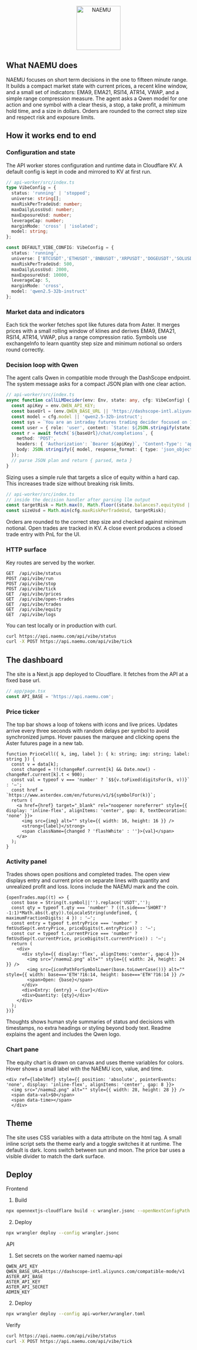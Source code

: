 <p align="center">
  <img src="./public/naemu2.png" alt="NAEMU" width="120" />
</p>

## What NAEMU does

NAEMU focuses on short term decisions in the one to fifteen minute range. It builds a compact market state with current prices, a recent kline window, and a small set of indicators: EMA9, EMA21, RSI14, ATR14, VWAP, and a simple range compression measure. The agent asks a Qwen model for one action and one symbol with a clear thesis, a stop, a take profit, a minimum hold time, and a size in dollars. Orders are rounded to the correct step size and respect risk and exposure limits.

## How it works end to end

### Configuration and state

The API worker stores configuration and runtime data in Cloudflare KV. A default config is kept in code and mirrored to KV at first run.

```ts
// api-worker/src/index.ts
type VibeConfig = {
  status: 'running' | 'stopped';
  universe: string[];
  maxRiskPerTradeUsd: number;
  maxDailyLossUsd: number;
  maxExposureUsd: number;
  leverageCap: number;
  marginMode: 'cross' | 'isolated';
  model: string;
};

const DEFAULT_VIBE_CONFIG: VibeConfig = {
  status: 'running',
  universe: ['BTCUSDT','ETHUSDT','BNBUSDT','XRPUSDT','DOGEUSDT','SOLUSDT','ASTERUSDT','CAKEUSDT','ZORAUSDT','PUMPUSDT','ZECUSDT'],
  maxRiskPerTradeUsd: 500,
  maxDailyLossUsd: 2000,
  maxExposureUsd: 10000,
  leverageCap: 5,
  marginMode: 'cross',
  model: 'qwen2.5-32b-instruct'
};
```

### Market data and indicators

Each tick the worker fetches spot like futures data from Aster. It merges prices with a small rolling window of klines and derives EMA9, EMA21, RSI14, ATR14, VWAP, plus a range compression ratio. Symbols use exchangeInfo to learn quantity step size and minimum notional so orders round correctly.

### Decision loop with Qwen

The agent calls Qwen in compatible mode through the DashScope endpoint. The system message asks for a compact JSON plan with one clear action.

```ts
// api-worker/src/index.ts
async function callLLMDecider(env: Env, state: any, cfg: VibeConfig) {
  const apiKey = env.QWEN_API_KEY;
  const baseUrl = (env.QWEN_BASE_URL || 'https://dashscope-intl.aliyuncs.com/compatible-mode/v1').replace(/\/$/, '');
  const model = cfg.model || 'qwen2.5-32b-instruct';
  const sys = `You are an intraday futures trading decider focused on 1 to 15 minute horizons. Use ema9, ema21, rsi14, atr14, vwap, and rangePct with current prices. Output strict JSON with keys action, symbol, size_usd, thesis, stop_loss_price, take_profit_price, min_hold_minutes.`;
  const user = { role: 'user', content: `State: ${JSON.stringify(state).slice(0, 9000)}` } as const;
  const r = await fetch(`${baseUrl}/chat/completions`, {
    method: 'POST',
    headers: { 'Authorization': `Bearer ${apiKey}`, 'Content-Type': 'application/json' },
    body: JSON.stringify({ model, response_format: { type: 'json_object' }, messages: [ { role:'system', content: sys }, user ] })
  });
  // parse JSON plan and return { parsed, meta }
}
```

Sizing uses a simple rule that targets a slice of equity within a hard cap. This increases trade size without breaking risk limits.

```ts
// api-worker/src/index.ts
// inside the decision handler after parsing llm output
const targetRisk = Math.max(0, Math.floor((state.balances?.equityUsd || availableBalance) * 0.20));
const sizeUsd = Math.min(cfg.maxRiskPerTradeUsd, targetRisk);
```

Orders are rounded to the correct step size and checked against minimum notional. Open trades are tracked in KV. A close event produces a closed trade entry with PnL for the UI.

### HTTP surface

Key routes are served by the worker.

```text
GET  /api/vibe/status
POST /api/vibe/run
POST /api/vibe/stop
POST /api/vibe/tick
GET  /api/vibe/prices
GET  /api/vibe/open-trades
GET  /api/vibe/trades
GET  /api/vibe/equity
GET  /api/vibe/logs
```

You can test locally or in production with curl.

```bash
curl https://api.naemu.com/api/vibe/status
curl -X POST https://api.naemu.com/api/vibe/tick
```

## The dashboard

The site is a Next.js app deployed to Cloudflare. It fetches from the API at a fixed base url.

```ts
// app/page.tsx
const API_BASE = 'https://api.naemu.com';
```

### Price ticker

The top bar shows a loop of tokens with icons and live prices. Updates arrive every three seconds with random delays per symbol to avoid synchronized jumps. Hover pauses the marquee and clicking opens the Aster futures page in a new tab.

```tsx
function PriceCell({ k, img, label }: { k: string; img: string; label: string }) {
  const v = data[k];
  const changed = !!(changeRef.current[k] && Date.now() - changeRef.current[k].t < 900);
  const val = typeof v === 'number' ? `$${v.toFixed(digitsFor(k, v))}` : '—';
  const href = `https://www.asterdex.com/en/futures/v1/${symbolFor(k)}`;
  return (
    <a href={href} target="_blank" rel="noopener noreferrer" style={{ display: 'inline-flex', alignItems: 'center', gap: 8, textDecoration: 'none' }}>
      <img src={img} alt="" style={{ width: 16, height: 16 }} />
      <strong>{label}</strong>
      <span className={changed ? 'flashWhite' : ''}>{val}</span>
    </a>
  );
}
```

### Activity panel

Trades shows open positions and completed trades. The open view displays entry and current price on separate lines with quantity and unrealized profit and loss. Icons include the NAEMU mark and the coin.

```tsx
{openTrades.map((t) => {
  const base = String(t.symbol||'').replace('USDT','');
  const qty = typeof t.qty === 'number' ? ((t.side==='SHORT'?-1:1)*Math.abs(t.qty)).toLocaleString(undefined, { maximumFractionDigits: 4 }) : '—';
  const entry = typeof t.entryPrice === 'number' ? fmtUsdSep(t.entryPrice, priceDigits(t.entryPrice)) : '—';
  const cur = typeof t.currentPrice === 'number' ? fmtUsdSep(t.currentPrice, priceDigits(t.currentPrice)) : '—';
  return (
    <div>
      <div style={{ display:'flex', alignItems:'center', gap:4 }}>
        <img src="/naemu2.png" alt="" style={{ width: 24, height: 24 }} />
        <img src={iconPathForSymbolLower(base.toLowerCase())} alt="" style={{ width: base==='ETH'?16:14, height: base==='ETH'?16:14 }} />
        <span>Open: {base}</span>
      </div>
      <div>Entry: {entry} → {cur}</div>
      <div>Quantity: {qty}</div>
    </div>
  );
})}
```

Thoughts shows human style summaries of status and decisions with timestamps, no extra headings or styling beyond body text. Readme explains the agent and includes the Qwen logo.

### Chart pane

The equity chart is drawn on canvas and uses theme variables for colors. Hover shows a small label with the NAEMU icon, value, and time.

```tsx
<div ref={labelRef} style={{ position: 'absolute', pointerEvents: 'none', display: 'inline-flex', alignItems: 'center', gap: 8 }}>
  <img src="/naemu2.png" alt="" style={{ width: 28, height: 28 }} />
  <span data-val>$0</span>
  <span data-time></span>
  </div>
```

## Theme

The site uses CSS variables with a data attribute on the html tag. A small inline script sets the theme early and a toggle switches it at runtime. The default is dark. Icons switch between sun and moon. The price bar uses a visible divider to match the dark surface.

## Deploy

Frontend

1. Build

```bash
npx opennextjs-cloudflare build -c wrangler.jsonc --openNextConfigPath open-next.config.ts
```

2. Deploy

```bash
npx wrangler deploy --config wrangler.jsonc
```

API

1. Set secrets on the worker named naemu-api

```text
QWEN_API_KEY
QWEN_BASE_URL=https://dashscope-intl.aliyuncs.com/compatible-mode/v1
ASTER_API_BASE
ASTER_API_KEY
ASTER_API_SECRET
ADMIN_KEY
```

2. Deploy

```bash
npx wrangler deploy --config api-worker/wrangler.toml
```

Verify

```bash
curl https://api.naemu.com/api/vibe/status
curl -X POST https://api.naemu.com/api/vibe/tick
```


